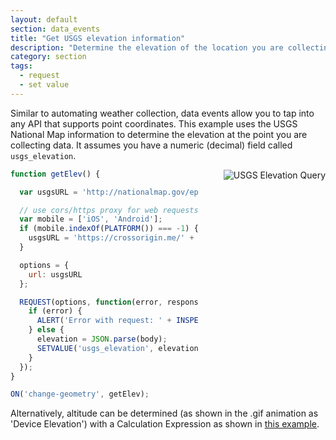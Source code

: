 ```yaml
---
layout: default
section: data_events
title: "Get USGS elevation information"
description: "Determine the elevation of the location you are collecting data."
category: section
tags:
  - request
  - set value
---
```


Similar to automating weather collection, data events allow you to tap into any API that supports point coordinates.  This example uses the USGS National Map information to determine the elevation at the point you are collecting data. It assumes you have a numeric (decimal) field called `usgs_elevation`.

<img src="../media/fulcrum-elev-data-event.gif" alt="USGS Elevation Query" style="float: right; margin-left: 40px;" />

``` js
function getElev() {

  var usgsURL = 'http://nationalmap.gov/epqs/pqs.php?x=' + LONGITUDE() + '&y=' + LATITUDE() + '&units=Feet&output=json';

  // use cors/https proxy for web requests
  var mobile = ['iOS', 'Android'];
  if (mobile.indexOf(PLATFORM()) === -1) {
    usgsURL = 'https://crossorigin.me/' + usgsURL;
  }

  options = {
    url: usgsURL
  };

  REQUEST(options, function(error, response, body) {
    if (error) {
      ALERT('Error with request: ' + INSPECT(error));
    } else {
      elevation = JSON.parse(body);
      SETVALUE('usgs_elevation', elevation.USGS_Elevation_Point_Query_Service.Elevation_Query.Elevation);
    }
  });
}

ON('change-geometry', getElev);
```

Alternatively, altitude can be determined (as shown in the .gif animation as 'Device Elevation') with a Calculation Expression as shown in [this example](http://developer.fulcrumapp.com/expressions/examples/altitude/).
